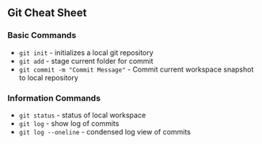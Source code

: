 ## Git Cheat Sheet

### Basic Commands
* `git init` - initializes a local git repository
* `git add` - stage current folder for commit
* `git commit -m "Commit Message"` - Commit current workspace snapshot to local repository

### Information Commands
* `git status` - status of local workspace
* `git log` - show log of commits
* `git log --oneline` - condensed log view of commits
